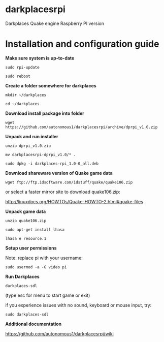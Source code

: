 darkplacesrpi
=============

Darkplaces Quake engine Raspberry PI version

Installation and configuration guide
====================================

**Make sure system is up-to-date**

`sudo rpi-update`

`sudo reboot`

**Create a folder somewhere for darkplaces**

`mkdir ~/darkplaces`

`cd ~/darkplaces`

**Download install package into folder**

`wget https://github.com/autonomous1/darkplacesrpi/archive/dprpi_v1.0.zip`

**Unpack and run installer**

`unzip dprpi_v1.0.zip`

`mv darkplacesrpi-dprpi_v1.0/* .`

`sudo dpkg -i darkplaces-rpi_1.0-0_all.deb`

**Download shareware version of Quake game data**

`wget ftp://ftp.idsoftware.com/idstuff/quake/quake106.zip`

or select a faster mirror site to download quake106.zip:

http://linuxdocs.org/HOWTOs/Quake-HOWTO-2.html#quake-files

**Unpack game data**

`unzip quake106.zip`

`sudo apt-get install lhasa`

`lhasa e resource.1`

**Setup user permissions**

Note: replace pi with your username:

`sudo usermod -a -G video pi`

**Run Darkplaces**

`darkplaces-sdl`

(type esc for menu to start game or exit)

if you experience issues with no sound, keyboard or mouse input, try:

`sudo darkplaces-sdl`

**Additional documentation**

https://github.com/autonomous1/darkplacesrpi/wiki
